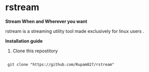 # rstream

**Stream When and Wherever you want** 

rstream is a streaming utility tool made exclusively for linux users . 


**Installation guide**

1. Clone this repostitory 

<code> 
 git clone "https://github.com/Rupam027/rstream" 
 </code>
